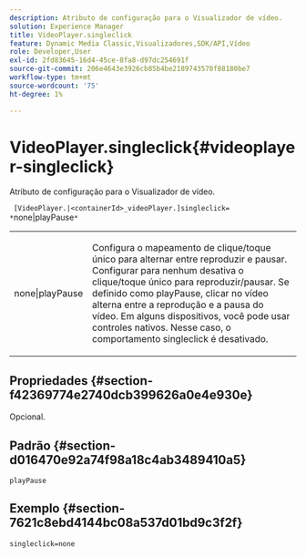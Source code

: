 ```yaml
---
description: Atributo de configuração para o Visualizador de vídeo.
solution: Experience Manager
title: VideoPlayer.singleclick
feature: Dynamic Media Classic,Visualizadores,SDK/API,Vídeo
role: Developer,User
exl-id: 2fd83645-16d4-45ce-8fa8-d97dc254691f
source-git-commit: 206e4643e3926cb85b4be2189743578f88180be7
workflow-type: tm+mt
source-wordcount: '75'
ht-degree: 1%

---
```


# VideoPlayer.singleclick{#videoplayer-singleclick}

Atributo de configuração para o Visualizador de vídeo.

` [VideoPlayer.|<containerId>_videoPlayer.]singleclick= *`none|playPause`*`

<table id="table_C616483932C2482CA9794DDD7313FD7C"> 
 <tbody> 
  <tr> 
   <td colname="col1"> <p> <span class="codeph"> <span class="varname"> none|playPause</span> </span> </p> </td> 
   <td colname="col2"> <p> Configura o mapeamento de clique/toque único para alternar entre reproduzir e pausar. Configurar para <span class="codeph"> nenhum</span> desativa o clique/toque único para reproduzir/pausar. Se definido como <span class="codeph"> playPause</span>, clicar no vídeo alterna entre a reprodução e a pausa do vídeo. Em alguns dispositivos, você pode usar controles nativos. Nesse caso, o comportamento <span class="codeph"> singleclick</span> é desativado. </p> </td> 
  </tr> 
 </tbody> 
</table>

## Propriedades {#section-f42369774e2740dcb399626a0e4e930e}

Opcional.

## Padrão {#section-d016470e92a74f98a18c4ab3489410a5}

`playPause`

## Exemplo {#section-7621c8ebd4144bc08a537d01bd9c3f2f}

```
singleclick=none
```
